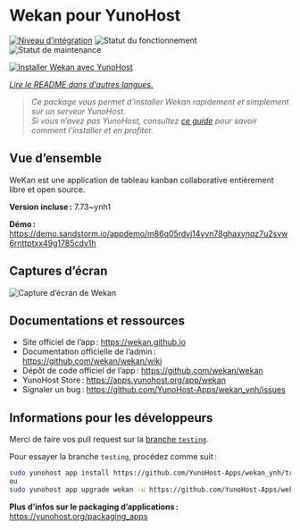 <!--
Nota bene : ce README est automatiquement généré par <https://github.com/YunoHost/apps/tree/master/tools/readme_generator>
Il NE doit PAS être modifié à la main.
-->

# Wekan pour YunoHost

[![Niveau d’intégration](https://apps.yunohost.org/badge/integration/wekan)](https://ci-apps.yunohost.org/ci/apps/wekan/)
![Statut du fonctionnement](https://apps.yunohost.org/badge/state/wekan)
![Statut de maintenance](https://apps.yunohost.org/badge/maintained/wekan)

[![Installer Wekan avec YunoHost](https://install-app.yunohost.org/install-with-yunohost.svg)](https://install-app.yunohost.org/?app=wekan)

*[Lire le README dans d'autres langues.](./ALL_README.md)*

> *Ce package vous permet d’installer Wekan rapidement et simplement sur un serveur YunoHost.*  
> *Si vous n’avez pas YunoHost, consultez [ce guide](https://yunohost.org/install) pour savoir comment l’installer et en profiter.*

## Vue d’ensemble

WeKan est une application de tableau kanban collaborative entièrement libre et open source.


**Version incluse :** 7.73~ynh1

**Démo :** <https://demo.sandstorm.io/appdemo/m86q05rdvj14yvn78ghaxynqz7u2svw6rnttptxx49g1785cdv1h>

## Captures d’écran

![Capture d’écran de Wekan](./doc/screenshots/screenshot.jpg)

## Documentations et ressources

- Site officiel de l’app : <https://wekan.github.io>
- Documentation officielle de l’admin : <https://github.com/wekan/wekan/wiki>
- Dépôt de code officiel de l’app : <https://github.com/wekan/wekan>
- YunoHost Store : <https://apps.yunohost.org/app/wekan>
- Signaler un bug : <https://github.com/YunoHost-Apps/wekan_ynh/issues>

## Informations pour les développeurs

Merci de faire vos pull request sur la [branche `testing`](https://github.com/YunoHost-Apps/wekan_ynh/tree/testing).

Pour essayer la branche `testing`, procédez comme suit :

```bash
sudo yunohost app install https://github.com/YunoHost-Apps/wekan_ynh/tree/testing --debug
ou
sudo yunohost app upgrade wekan -u https://github.com/YunoHost-Apps/wekan_ynh/tree/testing --debug
```

**Plus d’infos sur le packaging d’applications :** <https://yunohost.org/packaging_apps>
